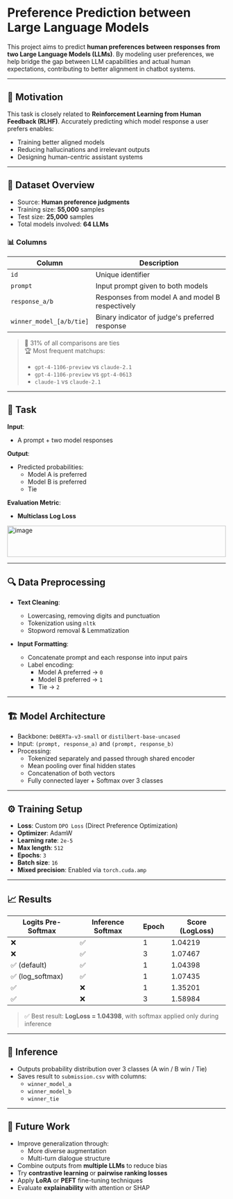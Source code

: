 # Preference Prediction between Large Language Models

This project aims to predict **human preferences between responses from two Large Language Models (LLMs)**. By modeling user preferences, we help bridge the gap between LLM capabilities and actual human expectations, contributing to better alignment in chatbot systems.

---

## 📌 Motivation

This task is closely related to **Reinforcement Learning from Human Feedback (RLHF)**. Accurately predicting which model response a user prefers enables:

- Training better aligned models
- Reducing hallucinations and irrelevant outputs
- Designing human-centric assistant systems

---

## 📂 Dataset Overview

- Source: **Human preference judgments**
- Training size: **55,000** samples  
- Test size: **25,000** samples  
- Total models involved: **64 LLMs**

### 📊 Columns

| Column             | Description                                                  |
|--------------------|--------------------------------------------------------------|
| `id`               | Unique identifier                                            |
| `prompt`           | Input prompt given to both models                            |
| `response_a/b`     | Responses from model A and model B respectively              |
| `winner_model_[a/b/tie]` | Binary indicator of judge's preferred response        |

> 🧩 31% of all comparisons are ties  
> 🏆 Most frequent matchups:
> - `gpt-4-1106-preview` vs `claude-2.1`
> - `gpt-4-1106-preview` vs `gpt-4-0613`
> - `claude-1` vs `claude-2.1`

---

## 🧠 Task

**Input**:  
- A prompt + two model responses

**Output**:  
- Predicted probabilities:
  - Model A is preferred
  - Model B is preferred
  - Tie

**Evaluation Metric**:  
- **Multiclass Log Loss**  
<img width="504" height="72" alt="image" src="https://github.com/user-attachments/assets/fb5cca18-0fe8-433f-812f-72e30a3dc069" />


---

## 🔍 Data Preprocessing

- **Text Cleaning**:  
  - Lowercasing, removing digits and punctuation
  - Tokenization using `nltk`
  - Stopword removal & Lemmatization

- **Input Formatting**:  
  - Concatenate prompt and each response into input pairs
  - Label encoding:
    - Model A preferred → `0`
    - Model B preferred → `1`
    - Tie → `2`

---

## 🏗️ Model Architecture

- Backbone: `DeBERTa-v3-small` or `distilbert-base-uncased`
- Input: `(prompt, response_a)` and `(prompt, response_b)`
- Processing:
  - Tokenized separately and passed through shared encoder
  - Mean pooling over final hidden states
  - Concatenation of both vectors
  - Fully connected layer + Softmax over 3 classes

---

## ⚙️ Training Setup

- **Loss**: Custom `DPO Loss` (Direct Preference Optimization)  
- **Optimizer**: AdamW  
- **Learning rate**: `2e-5`  
- **Max length**: `512`  
- **Epochs**: `3`  
- **Batch size**: `16`  
- **Mixed precision**: Enabled via `torch.cuda.amp`

---

## 📈 Results

| Logits Pre-Softmax | Inference Softmax | Epoch | Score (LogLoss) |
|--------------------|-------------------|--------|------------------|
| ❌                  | ✅                | 1      | 1.04219          |
| ❌                  | ✅                | 3      | 1.07467          |
| ✅ (default)        | ✅                | 1      | 1.04398          |
| ✅ (log_softmax)    | ✅                | 1      | 1.07435          |
| ✅                  | ❌                | 1      | 1.35201          |
| ✅                  | ❌                | 3      | 1.58984          |

> ✅ Best result: **LogLoss = 1.04398**, with softmax applied only during inference

---

## 🧪 Inference

- Outputs probability distribution over 3 classes (A win / B win / Tie)
- Saves result to `submission.csv` with columns:
  - `winner_model_a`
  - `winner_model_b`
  - `winner_tie`

---

## 🔮 Future Work

- Improve generalization through:
  - More diverse augmentation
  - Multi-turn dialogue structure
- Combine outputs from **multiple LLMs** to reduce bias
- Try **contrastive learning** or **pairwise ranking losses**
- Apply **LoRA** or **PEFT** fine-tuning techniques
- Evaluate **explainability** with attention or SHAP
